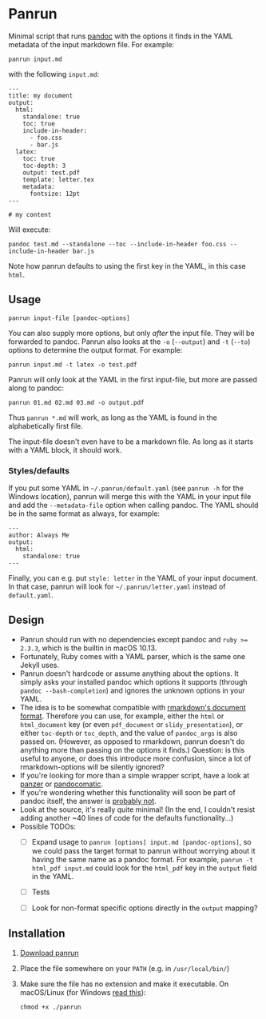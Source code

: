 # Panrun

Minimal script that runs [pandoc](http://pandoc.org/) with the options it finds in the YAML metadata of the input markdown file. For example:

    panrun input.md

with the following `input.md`:

    ---
    title: my document
    output:
      html:
        standalone: true
        toc: true
        include-in-header:
          - foo.css
          - bar.js
      latex:
        toc: true
        toc-depth: 3
        output: test.pdf
        template: letter.tex
        metadata:
          fontsize: 12pt
    ---

    # my content

Will execute:

    pandoc test.md --standalone --toc --include-in-header foo.css --include-in-header bar.js

Note how panrun defaults to using the first key in the YAML, in this case `html`.


## Usage

    panrun input-file [pandoc-options]

You can also supply more options, but only _after_ the input file. They will be forwarded to pandoc. Panrun also looks at the `-o` (`--output`) and `-t` (`--to`) options to determine the output format. For example:

    panrun input.md -t latex -o test.pdf

Panrun will only look at the YAML in the first input-file, but more are passed along to pandoc:

    panrun 01.md 02.md 03.md -o output.pdf

Thus `panrun *.md` will work, as long as the YAML is found in the alphabetically first file.

The input-file doesn't even have to be a markdown file. As long as it starts with a YAML block, it should work.


### Styles/defaults

If you put some YAML in `~/.panrun/default.yaml` (see `panrun -h` for the Windows location), panrun will merge this with the YAML in your input file and add the `--metadata-file` option when calling pandoc. The YAML should be in the same format as always, for example:

    ---
    author: Always Me
    output:
      html:
        standalone: true
    ---

Finally, you can e.g. put `style: letter` in the YAML of your input document. In that case, panrun will look for `~/.panrun/letter.yaml` instead of `default.yaml`.


## Design

- Panrun should run with no dependencies except pandoc and `ruby >= 2.3.3`, which is the builtin in macOS 10.13.
- Fortunately, Ruby comes with a YAML parser, which is the same one Jekyll uses.
- Panrun doesn't hardcode or assume anything about the options. It simply asks your installed pandoc which options it supports (through `pandoc --bash-completion`) and ignores the unknown options in your YAML.
- The idea is to be somewhat compatible with [rmarkdown's document format](https://bookdown.org/yihui/rmarkdown/output-formats.html). Therefore you can use, for example, either the `html` or `html_document` key (or even `pdf_document` or `slidy_presentation`), or either `toc-depth` or `toc_depth`, and the value of `pandoc_args` is also passed on. (However, as opposed to rmarkdown, panrun doesn't do anything more than passing on the options it finds.) Question: is this useful to anyone, or does this introduce more confusion, since a lot of rmarkdown-options will be silently ignored?
- If you're looking for more than a simple wrapper script, have a look at [panzer](https://github.com/msprev/panzer) or [pandocomatic](https://github.com/htdebeer/pandocomatic).
- If you're wondering whether this functionality will soon be part of pandoc itself, the answer is [probably not](https://github.com/jgm/pandoc/issues/4627#issuecomment-422108494).
- Look at the source, it's really quite minimal! (In the end, I couldn't resist adding another ~40 lines of code for the defaults functionality...)
- Possible TODOs:
  - [ ] Expand usage to `panrun [options] input.md [pandoc-options]`, so we could pass the target format to panrun without worrying about it having the same name as a pandoc format. For example, `panrun -t html_pdf input.md` could look for the `html_pdf` key in the `output` field in the YAML.
  - [ ] Tests
  - [ ] Look for non-format specific options directly in the `output` mapping?


## Installation

1. [Download panrun](https://raw.githubusercontent.com/mb21/panrun/master/panrun)
2. Place the file somewhere on your `PATH` (e.g. in `/usr/local/bin/`)
3. Make sure the file has no extension and make it executable. On macOS/Linux (for Windows [read this](https://stackoverflow.com/questions/1422380/)):

       chmod +x ./panrun
